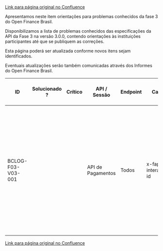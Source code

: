 [Link para página original no Confluence](https://openfinancebrasil.atlassian.net/wiki/spaces/OF/pages/239370570)

Apresentamos neste item orientações para problemas conhecidos da fase 3 do Open Finance Brasil.

Disponibilizamos a lista de problemas conhecidos das especificações da API da Fase 3 na versão 3.0.0, contendo orientações às instituições participantes até que se publiquem as correções.

Esta página poderá ser atualizada conforme novos itens sejam identificados.

Eventuais atualizações serão também comunicadas através dos Informes do Open Finance Brasil.

| **ID** | **Solucionado ?** | **Crítico** | **API / Sessão** | **Endpoint** | **Campo** | **Como está? Qual o problema?** | **Como deveria ser?** | **Orientação até publicação do ajuste** |
| --- | --- | --- | --- | --- | --- | --- | --- | --- |
| BCLOG-F03-V03-001 |  |  | API de Pagamentos | Todos | x-fapi-interaction-id | Como está: Um UID RFC4122 usado como um ID de correlação. A detentora deve obrigatoriamente retornar o campo com o mesmo valor recebido da iniciadora Qual o problema: Caso a iniciadora não envie o campo obrigatório, não é possível a detentora reportar o erro (422 PARAMETRO\_NAO\_INFORMADO) para a PCM, pois não possui um x-fapi-interaction-Id de correlação. | Um UID RFC4122 usado como um ID de correlação. A detentora deve obrigatoriamente retornar o campo com o mesmo valor recebido da iniciadora. Caso não recebido ou recebido um valor inválido, o detentor deve gerar e retornar na resposta de erro. O iniciador deve acatar o valor recebido do detentor. | Até abril/2024 (lançamento da v4), não reportar as chamadas sem x-fapi-interaction-Id para PCM. Caso a chamada seja reportada para PCM, a chamada irá para o status “DISCARDED”. |

[Link para página original no Confluence](https://openfinancebrasil.atlassian.net/wiki/spaces/OF/pages/239370570)